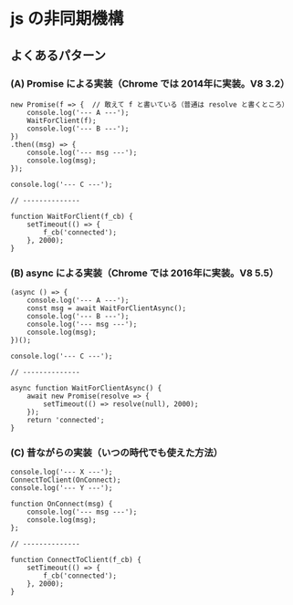 # js の非同期機構

## よくあるパターン

### (A) Promise による実装（Chrome では 2014年に実装。V8 3.2）

```
new Promise(f => {  // 敢えて f と書いている（普通は resolve と書くところ）
	console.log('--- A ---');
	WaitForClient(f);
	console.log('--- B ---');
})
.then((msg) => {
	console.log('--- msg ---');
	console.log(msg);
});

console.log('--- C ---');

// --------------

function WaitForClient(f_cb) {
	setTimeout(() => {
		f_cb('connected');
	}, 2000);
}
```

### (B) async による実装（Chrome では 2016年に実装。V8 5.5）
```
(async () => {
	console.log('--- A ---');
	const msg = await WaitForClientAsync();
	console.log('--- B ---');
	console.log('--- msg ---');
	console.log(msg);
})();

console.log('--- C ---');

// --------------

async function WaitForClientAsync() {
	await new Promise(resolve => {
		setTimeout(() => resolve(null), 2000);
	});
	return 'connected';
}
```

### (C) 昔ながらの実装（いつの時代でも使えた方法）
```
console.log('--- X ---');
ConnectToClient(OnConnect);
console.log('--- Y ---');

function OnConnect(msg) {
	console.log('--- msg ---');
	console.log(msg);
};

// --------------

function ConnectToClient(f_cb) {
	setTimeout(() => {
		f_cb('connected');
	}, 2000);
}
```
